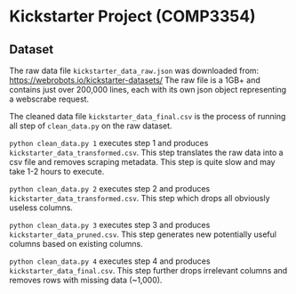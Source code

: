 # Kickstarter Project (COMP3354)

## Dataset
The raw data file `kickstarter_data_raw.json` was downloaded from: https://webrobots.io/kickstarter-datasets/
The raw file is a 1GB+ and contains just over 200,000 lines, each with its own json object representing a webscrabe request.

The cleaned data file `kickstarter_data_final.csv` is the process of running all step of `clean_data.py` on the raw dataset.

`python clean_data.py 1` executes step 1 and produces `kickstarter_data_transformed.csv`. This step translates the raw data into a csv file and removes scraping metadata. This step is quite slow and may take 1-2 hours to execute.

`python clean_data.py 2` executes step 2 and produces `kickstarter_data_transformed.csv`. This step which drops all obviously useless columns.

`python clean_data.py 3` executes step 3 and produces `kickstarter_data_pruned.csv`. This step generates new potentially useful columns based on existing columns.

`python clean_data.py 4` executes step 4 and produces `kickstarter_data_final.csv`. This step further drops irrelevant columns and removes rows with missing data (~1,000).
